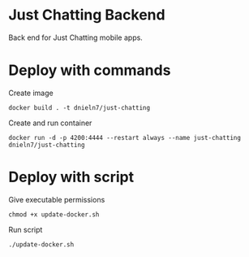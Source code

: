 # Just Chatting Backend

Back end for Just Chatting mobile apps.

# Deploy with commands

Create image

```shell
docker build . -t dnieln7/just-chatting
```

Create and run container

```shell
docker run -d -p 4200:4444 --restart always --name just-chatting dnieln7/just-chatting
```

# Deploy with script

Give executable permissions

```shell
chmod +x update-docker.sh 
```

Run script

```shell
./update-docker.sh
```

